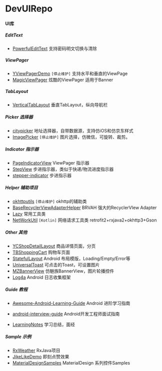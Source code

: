 # DevUIRepo
#### UI库

##### EditText

- [PowerfulEditText](https://github.com/AndroidWJC/PowerfulEditText) 支持密码明文切换与清除

##### ViewPager

- [YViewPagerDemo](https://github.com/youngkaaa/YViewPagerDemo) `[停止维护]` 支持水平和垂直的ViewPage
- [MagicViewPager](<https://github.com/hongyangAndroid/MagicViewPager>) 炫酷的ViewPager 适用于Banner

##### TabLayout

- [VerticalTabLayout](https://github.com/qstumn/VerticalTabLayout) 垂直TabLayout，纵向导航栏

##### Picker 选择器

- [citypicker](https://github.com/crazyandcoder/citypicker) 地址选择器，自带数据源，支持仿iOS和仿京东样式
- [ImagePicker](<https://github.com/jeasonlzy/ImagePicker>) `[停止维护]` 图片选择，仿微信，可旋转、裁剪。
##### Indicator 指示器

- [PageIndicatorView](<https://github.com/romandanylyk/PageIndicatorView>) ViewPager 指示器
- [StepView](<https://github.com/baoyachi/StepView>) 步进指示器，类似于快递/物流进度指示器
- [stepper-indicator](<https://github.com/badoualy/stepper-indicator>) 步进指示器

##### Helper 辅助项目

- [okhttputils](https://github.com/hongyangAndroid/okhttputils) `[停止维护]` okhttp的辅助类
- [BaseRecyclerViewAdapterHelper](<https://github.com/CymChad/BaseRecyclerViewAdapterHelper>) BRVAH 强大的RecyclerVIew Adapter
- [Lazy](<https://github.com/l123456789jy/Lazy>) 常用工具类
- [NetWorkUtil](<https://github.com/honglvt/NetWorkUtil>) `[Kotlin]` 网络请求工具类 retrofit2+rxjava2+okhttp3+Gson

##### Other 其他

- [YCShopDetailLayout](https://github.com/yangchong211/YCShopDetailLayout) 商品详情页面，分页
- [TBShoppingCart](<https://github.com/zilianliuxue/TBShoppingCart>) 购物车页面
- [StatefulLayout](<https://github.com/gturedi/StatefulLayout>) Android 布局模版，Loading/Empty/Error等
- [UniversalToast](<https://github.com/bboylin/UniversalToast>) 可点击的Toast，可设置图片
- [MZBannerView](<https://github.com/pinguo-zhouwei/MZBannerView>) 仿魅族BannerView，图片轮播控件
- [Log4a](<https://github.com/pqpo/Log4a>) Android 日志收集框架

##### Guide 教程

- [Awesome-Android-Learning-Guide](<https://github.com/iwannabetop/Awesome-Android-Learning-Guide>) Android 进阶学习指南

- [android-interview-guide](<https://github.com/sucese/android-interview-guide>) Android开发工程师面试指南
- [LearningNotes](<https://github.com/francistao/LearningNotes>) 学习总结，面经

##### Sample 示例

- [RxWeather](<https://github.com/SmartDengg/RxWeather>) RxJava项目
- [JikeLikeDemo](<https://github.com/howshea/JikeLikeDemo>) 即刻点赞效果
- [MaterialDesignSamples](<https://github.com/pinguo-zhouwei/MaterialDesignSamples>) MaterialDesign 系列控件Samples





